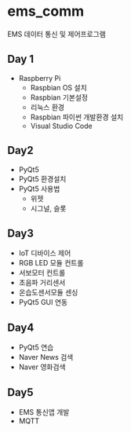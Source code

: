 # ems_comm
EMS 데이터 통신 및 제어프로그램

## Day 1
- Raspberry Pi
  - Raspbian OS 설치
  - Raspbian 기본설정
  - 리눅스 환경
  - Raspbian 파이썬 개발환경 설치
  - Visual Studio Code
 
 ## Day2
 - PyQt5
  - PyQt5 환경설치
  - PyQt5 사용법
    - 위젯
    - 시그널, 슬롯
   
 ## Day3
 - IoT 디바이스 제어
  - RGB LED 모듈 컨트롤
  - 서보모터 컨트롤
  - 초음파 거리센서
  - 온습도센서모듈 센싱
  - PyQt5 GUI 연동
 
 ## Day4
 - PyQt5 연습
  - Naver News 검색
  - Naver 영화검색
 
 ## Day5
 - EMS 통신앱 개발
  - MQTT
